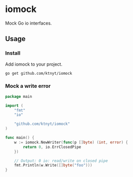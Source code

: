 # iomock
Mock Go io interfaces.

## Usage
### Install
Add iomock to your project.

```sh
go get github.com/ktnyt/iomock
```

### Mock a write error
```go
package main

import (
	"fmt"
	"io"

	"github.com/ktnyt/iomock"
)

func main() {
	w := iomock.NewWriter(func(p []byte) (int, error) {
		return 0, io.ErrClosedPipe
	})

	// Output: 0 io: read/write on closed pipe
	fmt.Println(w.Write([]byte("foo")))
}
```
